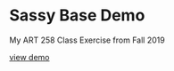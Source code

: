 # Sassy Base Demo
My ART 258 Class Exercise from Fall 2019

[view demo](https://lummelis.github.io/sassydemo/)
